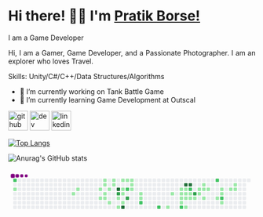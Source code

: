 
# Hi there! 👋🏻 I'm <a href="https://www.linkedin.com/in/PratikKailasBorse/" target="_blank"> Pratik Borse! </a>

<div align="justify">
I am a Game Developer
  
Hi, I am a Gamer, Game Developer, and a Passionate Photographer. I am an explorer who loves Travel. 

Skills: Unity/C#/C++/Data Structures/Algorithms

- 🔭 I’m currently working on Tank Battle Game 
- 🌱 I’m currently learning Game Development at Outscal 


[<img src='https://cdn.jsdelivr.net/npm/simple-icons@3.0.1/icons/github.svg' alt='github' height='40'>](https://github.com/Zepar99)  [<img src='https://cdn.jsdelivr.net/npm/simple-icons@3.0.1/icons/dev-dot-to.svg' alt='dev' height='40'>](https://dev.to/Zepar99)  [<img src='https://cdn.jsdelivr.net/npm/simple-icons@3.0.1/icons/linkedin.svg' alt='linkedin' height='40'>](https://www.linkedin.com/in/PratikKailasBorse/)  

[![Top Langs](https://github-readme-stats.vercel.app/api/top-langs/?username=Zepar99)](https://github.com/anuraghazra/github-readme-stats)

![Anurag's GitHub stats](https://github-readme-stats.vercel.app/api?username=Zepar99&theme=github_dark)
  

<svg viewBox="-16 -32 880 192" width="880" height="192" xmlns="http://www.w3.org/2000/svg"><style>@keyframes c0{66.77%{fill:var(--c2)}66.79%,to{fill:var(--ce)}}@keyframes c1{1.62%{fill:var(--c1)}1.64%,to{fill:var(--ce)}}@keyframes c2{6.83%{fill:var(--c1)}6.85%,to{fill:var(--ce)}}@keyframes c3{6.18%{fill:var(--c1)}6.2%,to{fill:var(--ce)}}@keyframes c4{9.11%{fill:var(--c1)}9.13%,to{fill:var(--ce)}}@keyframes c5{20.19%{fill:var(--c1)}20.21%,to{fill:var(--ce)}}@keyframes c6{17.91%{fill:var(--c1)}17.93%,to{fill:var(--ce)}}@keyframes c7{17.58%{fill:var(--c1)}17.6%,to{fill:var(--ce)}}@keyframes c8{19.53%{fill:var(--c1)}19.55%,to{fill:var(--ce)}}@keyframes c9{19.86%{fill:var(--c1)}19.88%,to{fill:var(--ce)}}@keyframes ca{9.76%{fill:var(--c1)}9.78%,to{fill:var(--ce)}}@keyframes cb{21.16%{fill:var(--c1)}21.18%,to{fill:var(--ce)}}@keyframes cc{10.74%{fill:var(--c1)}10.76%,to{fill:var(--ce)}}@keyframes cd{10.41%{fill:var(--c1)}10.43%,to{fill:var(--ce)}}@keyframes ce{87.94%{fill:var(--c4)}87.96%,to{fill:var(--ce)}}@keyframes cf{75.23%{fill:var(--c3)}75.25%,to{fill:var(--ce)}}@keyframes cg{22.79%{fill:var(--c1)}22.81%,to{fill:var(--ce)}}@keyframes ch{23.44%{fill:var(--c1)}23.46%,to{fill:var(--ce)}}@keyframes ci{11.39%{fill:var(--c1)}11.41%,to{fill:var(--ce)}}@keyframes cj{15.95%{fill:var(--c1)}15.97%,to{fill:var(--ce)}}@keyframes ck{15.63%{fill:var(--c1)}15.65%,to{fill:var(--ce)}}@keyframes cl{22.14%{fill:var(--c1)}22.16%,to{fill:var(--ce)}}@keyframes cm{89.57%{fill:var(--c4)}89.59%,to{fill:var(--ce)}}@keyframes cn{11.72%{fill:var(--c1)}11.74%,to{fill:var(--ce)}}@keyframes co{57.97%{fill:var(--c2)}57.99%,to{fill:var(--ce)}}@keyframes cp{76.21%{fill:var(--c3)}76.23%,to{fill:var(--ce)}}@keyframes cq{12.04%{fill:var(--c1)}12.06%,to{fill:var(--ce)}}@keyframes cr{12.37%{fill:var(--c1)}12.39%,to{fill:var(--ce)}}@keyframes cs{12.69%{fill:var(--c1)}12.71%,to{fill:var(--ce)}}@keyframes ct{13.67%{fill:var(--c1)}13.69%,to{fill:var(--ce)}}@keyframes cu{14%{fill:var(--c1)}14.02%,to{fill:var(--ce)}}@keyframes cv{56.02%{fill:var(--c2)}56.04%,to{fill:var(--ce)}}@keyframes cw{54.39%{fill:var(--c2)}54.41%,to{fill:var(--ce)}}@keyframes cx{27.68%{fill:var(--c1)}27.7%,to{fill:var(--ce)}}@keyframes cy{36.8%{fill:var(--c1)}36.82%,to{fill:var(--ce)}}@keyframes cz{35.82%{fill:var(--c1)}35.84%,to{fill:var(--ce)}}@keyframes c10{36.15%{fill:var(--c1)}36.17%,to{fill:var(--ce)}}@keyframes c11{29.31%{fill:var(--c1)}29.33%,to{fill:var(--ce)}}@keyframes c12{28.98%{fill:var(--c1)}29%,to{fill:var(--ce)}}@keyframes c13{52.76%{fill:var(--c2)}52.78%,to{fill:var(--ce)}}@keyframes c14{82.73%{fill:var(--c4)}82.75%,to{fill:var(--ce)}}@keyframes c15{35.49%{fill:var(--c1)}35.51%,to{fill:var(--ce)}}@keyframes c16{35.17%{fill:var(--c1)}35.19%,to{fill:var(--ce)}}@keyframes c17{29.63%{fill:var(--c1)}29.65%,to{fill:var(--ce)}}@keyframes c18{38.75%{fill:var(--c1)}38.77%,to{fill:var(--ce)}}@keyframes c19{82.4%{fill:var(--c4)}82.42%,to{fill:var(--ce)}}@keyframes c1a{50.8%{fill:var(--c2)}50.82%,to{fill:var(--ce)}}@keyframes c1b{34.84%{fill:var(--c1)}34.86%,to{fill:var(--ce)}}@keyframes c1c{29.96%{fill:var(--c1)}29.98%,to{fill:var(--ce)}}@keyframes c1d{81.42%{fill:var(--c3)}81.44%,to{fill:var(--ce)}}@keyframes c1e{30.28%{fill:var(--c1)}30.3%,to{fill:var(--ce)}}@keyframes c1f{33.21%{fill:var(--c1)}33.23%,to{fill:var(--ce)}}@keyframes c1g{33.54%{fill:var(--c1)}33.56%,to{fill:var(--ce)}}@keyframes c1h{32.56%{fill:var(--c1)}32.58%,to{fill:var(--ce)}}@keyframes c1i{31.59%{fill:var(--c1)}31.61%,to{fill:var(--ce)}}@keyframes c1j{30.93%{fill:var(--c1)}30.95%,to{fill:var(--ce)}}@keyframes c1k{31.91%{fill:var(--c1)}31.93%,to{fill:var(--ce)}}@keyframes c1l{46.24%{fill:var(--c2)}46.26%,to{fill:var(--ce)}}@keyframes c1m{42.34%{fill:var(--c1)}42.36%,to{fill:var(--ce)}}@keyframes c1n{43.31%{fill:var(--c1)}43.33%,to{fill:var(--ce)}}@keyframes c1o{42.99%{fill:var(--c1)}43.01%,to{fill:var(--ce)}}@keyframes c1p{47.87%{fill:var(--c2)}47.89%,to{fill:var(--ce)}}@keyframes c1q{41.68%{fill:var(--c1)}41.7%,to{fill:var(--ce)}}@keyframes c1r{43.96%{fill:var(--c1)}43.98%,to{fill:var(--ce)}}@keyframes c1s{44.62%{fill:var(--c1)}44.64%,to{fill:var(--ce)}}@keyframes c1t{44.29%{fill:var(--c1)}44.31%,to{fill:var(--ce)}}@keyframes u0{1.62%{transform:scale(0,1)}1.64%,6.18%{transform:scale(.02,1)}6.2%,6.83%{transform:scale(.04,1)}6.85%,9.11%{transform:scale(.06,1)}9.13%,9.76%{transform:scale(.08,1)}10.41%,9.78%{transform:scale(.1,1)}10.43%,10.74%{transform:scale(.12,1)}10.76%,11.39%{transform:scale(.14,1)}11.41%,11.72%{transform:scale(.16,1)}11.74%,12.04%{transform:scale(.18,1)}12.06%,12.37%{transform:scale(.2,1)}12.39%,12.69%{transform:scale(.22,1)}12.71%,13.67%{transform:scale(.24,1)}13.69%,14%{transform:scale(.25,1)}14.02%,15.63%{transform:scale(.27,1)}15.65%,15.95%{transform:scale(.29,1)}15.97%,17.58%{transform:scale(.31,1)}17.6%,17.91%{transform:scale(.33,1)}17.93%,19.53%{transform:scale(.35,1)}19.55%,19.86%{transform:scale(.37,1)}19.88%,20.19%{transform:scale(.39,1)}20.21%,21.16%{transform:scale(.41,1)}21.18%,22.14%{transform:scale(.43,1)}22.16%,22.79%{transform:scale(.45,1)}22.81%,23.44%{transform:scale(.47,1)}23.46%,27.68%{transform:scale(.49,1)}27.7%,28.98%{transform:scale(.51,1)}29%,29.31%{transform:scale(.53,1)}29.33%,29.63%{transform:scale(.55,1)}29.65%,29.96%{transform:scale(.57,1)}29.98%,30.28%{transform:scale(.59,1)}30.3%,30.93%{transform:scale(.61,1)}30.95%,31.59%{transform:scale(.63,1)}31.61%,31.91%{transform:scale(.65,1)}31.93%,32.56%{transform:scale(.67,1)}32.58%,33.21%{transform:scale(.69,1)}33.23%,33.54%{transform:scale(.71,1)}33.56%,34.84%{transform:scale(.73,1)}34.86%,35.17%{transform:scale(.75,1)}35.19%,35.49%{transform:scale(.76,1)}35.51%,35.82%{transform:scale(.78,1)}35.84%,36.15%{transform:scale(.8,1)}36.17%,36.8%{transform:scale(.82,1)}36.82%,38.75%{transform:scale(.84,1)}38.77%,41.68%{transform:scale(.86,1)}41.7%,42.34%{transform:scale(.88,1)}42.36%,42.99%{transform:scale(.9,1)}43.01%,43.31%{transform:scale(.92,1)}43.33%,43.96%{transform:scale(.94,1)}43.98%,44.29%{transform:scale(.96,1)}44.31%,44.62%{transform:scale(.98,1)}44.64%,to{transform:scale(1,1)}}@keyframes u1{46.24%{transform:scale(0,1)}46.26%,47.87%{transform:scale(.13,1)}47.89%,50.8%{transform:scale(.25,1)}50.82%,52.76%{transform:scale(.38,1)}52.78%,54.39%{transform:scale(.5,1)}54.41%,56.02%{transform:scale(.63,1)}56.04%,57.97%{transform:scale(.75,1)}57.99%,66.77%{transform:scale(.88,1)}66.79%,to{transform:scale(1,1)}}@keyframes u2{75.23%{transform:scale(0,1)}75.25%,76.21%{transform:scale(.33,1)}76.23%,81.42%{transform:scale(.67,1)}81.44%,to{transform:scale(1,1)}}@keyframes u3{82.4%{transform:scale(0,1)}82.42%,82.73%{transform:scale(.25,1)}82.75%,87.94%{transform:scale(.5,1)}87.96%,89.57%{transform:scale(.75,1)}89.59%,to{transform:scale(1,1)}}@keyframes s0{0%,99.67%{transform:translate(0,-16px)}.33%{transform:translate(-16px,-16px)}.98%{transform:translate(-16px,16px)}1.3%,67.1%{transform:translate(0,16px)}1.63%{transform:translate(0,32px)}6.19%{transform:translate(224px,32px)}6.51%{transform:translate(224px,48px)}6.84%{transform:translate(208px,48px)}7.17%{transform:translate(208px,32px)}10.1%{transform:translate(352px,32px)}10.75%{transform:translate(352px,0)}12.05%{transform:translate(416px,0)}12.7%{transform:translate(416px,32px)}13.36%,57%{transform:translate(448px,32px)}14.01%{transform:translate(448px,64px)}14.33%{transform:translate(432px,64px)}14.66%{transform:translate(432px,48px)}15.64%{transform:translate(384px,48px)}16.29%{transform:translate(384px,16px)}17.59%,18.89%{transform:translate(320px,16px)}17.92%{transform:translate(320px,0)}18.24%{transform:translate(336px,0)}18.57%{transform:translate(336px,16px)}19.87%{transform:translate(320px,64px)}20.2%{transform:translate(304px,64px)}20.52%{transform:translate(304px,80px)}22.15%{transform:translate(384px,80px)}22.48%{transform:translate(384px,64px)}22.8%{transform:translate(368px,64px)}23.78%{transform:translate(368px,112px)}27.36%{transform:translate(544px,112px)}27.69%{transform:translate(544px,96px)}28.34%{transform:translate(576px,96px)}28.66%{transform:translate(576px,80px)}28.99%{transform:translate(592px,80px)}29.32%{transform:translate(592px,64px)}30.94%{transform:translate(672px,64px)}31.6%{transform:translate(672px,32px)}31.92%{transform:translate(688px,32px)}32.25%{transform:translate(688px,16px)}32.9%{transform:translate(656px,16px)}33.88%{transform:translate(656px,64px)}34.53%{transform:translate(624px,64px)}34.85%{transform:translate(624px,48px)}35.18%{transform:translate(608px,48px)}35.5%{transform:translate(608px,32px)}35.83%,51.47%{transform:translate(592px,32px)}36.16%{transform:translate(592px,48px)}36.81%{transform:translate(560px,48px)}37.13%{transform:translate(560px,64px)}38.11%{transform:translate(608px,64px)}38.76%{transform:translate(608px,96px)}41.37%{transform:translate(736px,96px)}41.69%{transform:translate(736px,80px)}42.02%{transform:translate(720px,80px)}42.67%{transform:translate(720px,48px)}43%{transform:translate(736px,48px)}43.32%{transform:translate(736px,32px)}44.3%{transform:translate(784px,32px)}44.95%{transform:translate(784px,0)}46.25%{transform:translate(720px,0)}46.58%{transform:translate(720px,16px)}46.91%{transform:translate(736px,16px)}47.88%{transform:translate(736px,64px)}48.21%{transform:translate(720px,64px)}48.86%{transform:translate(720px,32px)}52.77%{transform:translate(592px,96px)}54.4%{transform:translate(512px,96px)}54.72%{transform:translate(512px,80px)}56.03%{transform:translate(448px,80px)}57.98%{transform:translate(400px,32px)}58.63%{transform:translate(400px,0)}66.78%{transform:translate(0,0)}74.27%{transform:translate(352px,16px)}74.92%{transform:translate(352px,48px)}75.9%{transform:translate(400px,48px)}76.22%{transform:translate(400px,64px)}81.11%{transform:translate(640px,64px)}82.08%{transform:translate(640px,16px)}87.62%{transform:translate(368px,16px)}87.95%{transform:translate(368px,32px)}88.27%{transform:translate(384px,32px)}89.58%{transform:translate(384px,96px)}95.11%{transform:translate(112px,96px)}96.09%{transform:translate(112px,48px)}96.42%{transform:translate(96px,48px)}96.74%{transform:translate(96px,32px)}97.07%{transform:translate(80px,32px)}97.39%{transform:translate(80px,16px)}97.72%{transform:translate(64px,16px)}98.37%{transform:translate(64px,-16px)}}@keyframes s1{0%,99.67%{transform:translate(16px,-16px)}.65%{transform:translate(-16px,-16px)}1.3%{transform:translate(-16px,16px)}1.63%,67.43%{transform:translate(0,16px)}1.95%{transform:translate(0,32px)}6.51%{transform:translate(224px,32px)}6.84%{transform:translate(224px,48px)}7.17%{transform:translate(208px,48px)}7.49%{transform:translate(208px,32px)}10.42%{transform:translate(352px,32px)}11.07%{transform:translate(352px,0)}12.38%{transform:translate(416px,0)}13.03%{transform:translate(416px,32px)}13.68%,57.33%{transform:translate(448px,32px)}14.33%{transform:translate(448px,64px)}14.66%{transform:translate(432px,64px)}14.98%{transform:translate(432px,48px)}15.96%{transform:translate(384px,48px)}16.61%{transform:translate(384px,16px)}17.92%,19.22%{transform:translate(320px,16px)}18.24%{transform:translate(320px,0)}18.57%{transform:translate(336px,0)}18.89%{transform:translate(336px,16px)}20.2%{transform:translate(320px,64px)}20.52%{transform:translate(304px,64px)}20.85%{transform:translate(304px,80px)}22.48%{transform:translate(384px,80px)}22.8%{transform:translate(384px,64px)}23.13%{transform:translate(368px,64px)}24.1%{transform:translate(368px,112px)}27.69%{transform:translate(544px,112px)}28.01%{transform:translate(544px,96px)}28.66%{transform:translate(576px,96px)}28.99%{transform:translate(576px,80px)}29.32%{transform:translate(592px,80px)}29.64%{transform:translate(592px,64px)}31.27%{transform:translate(672px,64px)}31.92%{transform:translate(672px,32px)}32.25%{transform:translate(688px,32px)}32.57%{transform:translate(688px,16px)}33.22%{transform:translate(656px,16px)}34.2%{transform:translate(656px,64px)}34.85%{transform:translate(624px,64px)}35.18%{transform:translate(624px,48px)}35.5%{transform:translate(608px,48px)}35.83%{transform:translate(608px,32px)}36.16%,51.79%{transform:translate(592px,32px)}36.48%{transform:translate(592px,48px)}37.13%{transform:translate(560px,48px)}37.46%{transform:translate(560px,64px)}38.44%{transform:translate(608px,64px)}39.09%{transform:translate(608px,96px)}41.69%{transform:translate(736px,96px)}42.02%{transform:translate(736px,80px)}42.35%{transform:translate(720px,80px)}43%{transform:translate(720px,48px)}43.32%{transform:translate(736px,48px)}43.65%{transform:translate(736px,32px)}44.63%{transform:translate(784px,32px)}45.28%{transform:translate(784px,0)}46.58%{transform:translate(720px,0)}46.91%{transform:translate(720px,16px)}47.23%{transform:translate(736px,16px)}48.21%{transform:translate(736px,64px)}48.53%{transform:translate(720px,64px)}49.19%{transform:translate(720px,32px)}53.09%{transform:translate(592px,96px)}54.72%{transform:translate(512px,96px)}55.05%{transform:translate(512px,80px)}56.35%{transform:translate(448px,80px)}58.31%{transform:translate(400px,32px)}58.96%{transform:translate(400px,0)}67.1%{transform:translate(0,0)}74.59%{transform:translate(352px,16px)}75.24%{transform:translate(352px,48px)}76.22%{transform:translate(400px,48px)}76.55%{transform:translate(400px,64px)}81.43%{transform:translate(640px,64px)}82.41%{transform:translate(640px,16px)}87.95%{transform:translate(368px,16px)}88.27%{transform:translate(368px,32px)}88.6%{transform:translate(384px,32px)}89.9%{transform:translate(384px,96px)}95.44%{transform:translate(112px,96px)}96.42%{transform:translate(112px,48px)}96.74%{transform:translate(96px,48px)}97.07%{transform:translate(96px,32px)}97.39%{transform:translate(80px,32px)}97.72%{transform:translate(80px,16px)}98.05%{transform:translate(64px,16px)}98.7%{transform:translate(64px,-16px)}}@keyframes s2{0%,99.67%{transform:translate(32px,-16px)}.98%{transform:translate(-16px,-16px)}1.63%{transform:translate(-16px,16px)}1.95%,67.75%{transform:translate(0,16px)}2.28%{transform:translate(0,32px)}6.84%{transform:translate(224px,32px)}7.17%{transform:translate(224px,48px)}7.49%{transform:translate(208px,48px)}7.82%{transform:translate(208px,32px)}10.75%{transform:translate(352px,32px)}11.4%{transform:translate(352px,0)}12.7%{transform:translate(416px,0)}13.36%{transform:translate(416px,32px)}14.01%,57.65%{transform:translate(448px,32px)}14.66%{transform:translate(448px,64px)}14.98%{transform:translate(432px,64px)}15.31%{transform:translate(432px,48px)}16.29%{transform:translate(384px,48px)}16.94%{transform:translate(384px,16px)}18.24%,19.54%{transform:translate(320px,16px)}18.57%{transform:translate(320px,0)}18.89%{transform:translate(336px,0)}19.22%{transform:translate(336px,16px)}20.52%{transform:translate(320px,64px)}20.85%{transform:translate(304px,64px)}21.17%{transform:translate(304px,80px)}22.8%{transform:translate(384px,80px)}23.13%{transform:translate(384px,64px)}23.45%{transform:translate(368px,64px)}24.43%{transform:translate(368px,112px)}28.01%{transform:translate(544px,112px)}28.34%{transform:translate(544px,96px)}28.99%{transform:translate(576px,96px)}29.32%{transform:translate(576px,80px)}29.64%{transform:translate(592px,80px)}29.97%{transform:translate(592px,64px)}31.6%{transform:translate(672px,64px)}32.25%{transform:translate(672px,32px)}32.57%{transform:translate(688px,32px)}32.9%{transform:translate(688px,16px)}33.55%{transform:translate(656px,16px)}34.53%{transform:translate(656px,64px)}35.18%{transform:translate(624px,64px)}35.5%{transform:translate(624px,48px)}35.83%{transform:translate(608px,48px)}36.16%{transform:translate(608px,32px)}36.48%,52.12%{transform:translate(592px,32px)}36.81%{transform:translate(592px,48px)}37.46%{transform:translate(560px,48px)}37.79%{transform:translate(560px,64px)}38.76%{transform:translate(608px,64px)}39.41%{transform:translate(608px,96px)}42.02%{transform:translate(736px,96px)}42.35%{transform:translate(736px,80px)}42.67%{transform:translate(720px,80px)}43.32%{transform:translate(720px,48px)}43.65%{transform:translate(736px,48px)}43.97%{transform:translate(736px,32px)}44.95%{transform:translate(784px,32px)}45.6%{transform:translate(784px,0)}46.91%{transform:translate(720px,0)}47.23%{transform:translate(720px,16px)}47.56%{transform:translate(736px,16px)}48.53%{transform:translate(736px,64px)}48.86%{transform:translate(720px,64px)}49.51%{transform:translate(720px,32px)}53.42%{transform:translate(592px,96px)}55.05%{transform:translate(512px,96px)}55.37%{transform:translate(512px,80px)}56.68%{transform:translate(448px,80px)}58.63%{transform:translate(400px,32px)}59.28%{transform:translate(400px,0)}67.43%{transform:translate(0,0)}74.92%{transform:translate(352px,16px)}75.57%{transform:translate(352px,48px)}76.55%{transform:translate(400px,48px)}76.87%{transform:translate(400px,64px)}81.76%{transform:translate(640px,64px)}82.74%{transform:translate(640px,16px)}88.27%{transform:translate(368px,16px)}88.6%{transform:translate(368px,32px)}88.93%{transform:translate(384px,32px)}90.23%{transform:translate(384px,96px)}95.77%{transform:translate(112px,96px)}96.74%{transform:translate(112px,48px)}97.07%{transform:translate(96px,48px)}97.39%{transform:translate(96px,32px)}97.72%{transform:translate(80px,32px)}98.05%{transform:translate(80px,16px)}98.37%{transform:translate(64px,16px)}99.02%{transform:translate(64px,-16px)}}@keyframes s3{0%,99.67%{transform:translate(48px,-16px)}1.3%{transform:translate(-16px,-16px)}1.95%{transform:translate(-16px,16px)}2.28%,68.08%{transform:translate(0,16px)}2.61%{transform:translate(0,32px)}7.17%{transform:translate(224px,32px)}7.49%{transform:translate(224px,48px)}7.82%{transform:translate(208px,48px)}8.14%{transform:translate(208px,32px)}11.07%{transform:translate(352px,32px)}11.73%{transform:translate(352px,0)}13.03%{transform:translate(416px,0)}13.68%{transform:translate(416px,32px)}14.33%,57.98%{transform:translate(448px,32px)}14.98%{transform:translate(448px,64px)}15.31%{transform:translate(432px,64px)}15.64%{transform:translate(432px,48px)}16.61%{transform:translate(384px,48px)}17.26%{transform:translate(384px,16px)}18.57%,19.87%{transform:translate(320px,16px)}18.89%{transform:translate(320px,0)}19.22%{transform:translate(336px,0)}19.54%{transform:translate(336px,16px)}20.85%{transform:translate(320px,64px)}21.17%{transform:translate(304px,64px)}21.5%{transform:translate(304px,80px)}23.13%{transform:translate(384px,80px)}23.45%{transform:translate(384px,64px)}23.78%{transform:translate(368px,64px)}24.76%{transform:translate(368px,112px)}28.34%{transform:translate(544px,112px)}28.66%{transform:translate(544px,96px)}29.32%{transform:translate(576px,96px)}29.64%{transform:translate(576px,80px)}29.97%{transform:translate(592px,80px)}30.29%{transform:translate(592px,64px)}31.92%{transform:translate(672px,64px)}32.57%{transform:translate(672px,32px)}32.9%{transform:translate(688px,32px)}33.22%{transform:translate(688px,16px)}33.88%{transform:translate(656px,16px)}34.85%{transform:translate(656px,64px)}35.5%{transform:translate(624px,64px)}35.83%{transform:translate(624px,48px)}36.16%{transform:translate(608px,48px)}36.48%{transform:translate(608px,32px)}36.81%,52.44%{transform:translate(592px,32px)}37.13%{transform:translate(592px,48px)}37.79%{transform:translate(560px,48px)}38.11%{transform:translate(560px,64px)}39.09%{transform:translate(608px,64px)}39.74%{transform:translate(608px,96px)}42.35%{transform:translate(736px,96px)}42.67%{transform:translate(736px,80px)}43%{transform:translate(720px,80px)}43.65%{transform:translate(720px,48px)}43.97%{transform:translate(736px,48px)}44.3%{transform:translate(736px,32px)}45.28%{transform:translate(784px,32px)}45.93%{transform:translate(784px,0)}47.23%{transform:translate(720px,0)}47.56%{transform:translate(720px,16px)}47.88%{transform:translate(736px,16px)}48.86%{transform:translate(736px,64px)}49.19%{transform:translate(720px,64px)}49.84%{transform:translate(720px,32px)}53.75%{transform:translate(592px,96px)}55.37%{transform:translate(512px,96px)}55.7%{transform:translate(512px,80px)}57%{transform:translate(448px,80px)}58.96%{transform:translate(400px,32px)}59.61%{transform:translate(400px,0)}67.75%{transform:translate(0,0)}75.24%{transform:translate(352px,16px)}75.9%{transform:translate(352px,48px)}76.87%{transform:translate(400px,48px)}77.2%{transform:translate(400px,64px)}82.08%{transform:translate(640px,64px)}83.06%{transform:translate(640px,16px)}88.6%{transform:translate(368px,16px)}88.93%{transform:translate(368px,32px)}89.25%{transform:translate(384px,32px)}90.55%{transform:translate(384px,96px)}96.09%{transform:translate(112px,96px)}97.07%{transform:translate(112px,48px)}97.39%{transform:translate(96px,48px)}97.72%{transform:translate(96px,32px)}98.05%{transform:translate(80px,32px)}98.37%{transform:translate(80px,16px)}98.7%{transform:translate(64px,16px)}99.35%{transform:translate(64px,-16px)}}:root{--cb:#1b1f230a;--cs:purple;--ce:#ebedf0;--c0:#ebedf0;--c1:#9be9a8;--c2:#40c463;--c3:#30a14e;--c4:#216e39}@media (prefers-color-scheme:dark){:root{--cb:#1b1f230a;--cs:purple;--ce:#161b22;--c1:#01311f;--c2:#034525;--c3:#0f6d31;--c4:#00c647}}.c{shape-rendering:geometricPrecision;rx:2;ry:2;fill:var(--ce);stroke-width:1px;stroke:var(--cb);animation:none 30700ms linear infinite}.c.c0{fill:var(--c2);animation-name:c0}.c.c1{fill:var(--c1);animation-name:c1}.c.c2,.c.c3,.c.c4{fill:var(--c1);animation-name:c2}.c.c3,.c.c4{animation-name:c3}.c.c4{animation-name:c4}.c.c5,.c.c6,.c.c7{fill:var(--c1);animation-name:c5}.c.c6,.c.c7{animation-name:c6}.c.c7{animation-name:c7}.c.c8,.c.c9,.c.ca{fill:var(--c1);animation-name:c8}.c.c9,.c.ca{animation-name:c9}.c.ca{animation-name:ca}.c.cb,.c.cc,.c.cd{fill:var(--c1);animation-name:cb}.c.cc,.c.cd{animation-name:cc}.c.cd{animation-name:cd}.c.ce{fill:var(--c4);animation-name:ce}.c.cf{fill:var(--c3);animation-name:cf}.c.cg,.c.ch,.c.ci{fill:var(--c1);animation-name:cg}.c.ch,.c.ci{animation-name:ch}.c.ci{animation-name:ci}.c.cj,.c.ck,.c.cl{fill:var(--c1);animation-name:cj}.c.ck,.c.cl{animation-name:ck}.c.cl{animation-name:cl}.c.cm{fill:var(--c4);animation-name:cm}.c.cn{fill:var(--c1);animation-name:cn}.c.co{fill:var(--c2);animation-name:co}.c.cp{fill:var(--c3);animation-name:cp}.c.cq,.c.cr{fill:var(--c1);animation-name:cq}.c.cr{animation-name:cr}.c.cs,.c.ct,.c.cu{fill:var(--c1);animation-name:cs}.c.ct,.c.cu{animation-name:ct}.c.cu{animation-name:cu}.c.cv,.c.cw{fill:var(--c2);animation-name:cv}.c.cw{animation-name:cw}.c.cx,.c.cy,.c.cz{fill:var(--c1);animation-name:cx}.c.cy,.c.cz{animation-name:cy}.c.cz{animation-name:cz}.c.c10,.c.c11,.c.c12{fill:var(--c1);animation-name:c10}.c.c11,.c.c12{animation-name:c11}.c.c12{animation-name:c12}.c.c13{fill:var(--c2);animation-name:c13}.c.c14{fill:var(--c4);animation-name:c14}.c.c15{fill:var(--c1);animation-name:c15}.c.c16,.c.c17,.c.c18{fill:var(--c1);animation-name:c16}.c.c17,.c.c18{animation-name:c17}.c.c18{animation-name:c18}.c.c19{fill:var(--c4);animation-name:c19}.c.c1a{fill:var(--c2);animation-name:c1a}.c.c1b,.c.c1c{fill:var(--c1);animation-name:c1b}.c.c1c{animation-name:c1c}.c.c1d{fill:var(--c3);animation-name:c1d}.c.c1e{fill:var(--c1);animation-name:c1e}.c.c1f,.c.c1g,.c.c1h{fill:var(--c1);animation-name:c1f}.c.c1g,.c.c1h{animation-name:c1g}.c.c1h{animation-name:c1h}.c.c1i,.c.c1j,.c.c1k{fill:var(--c1);animation-name:c1i}.c.c1j,.c.c1k{animation-name:c1j}.c.c1k{animation-name:c1k}.c.c1l{fill:var(--c2);animation-name:c1l}.c.c1m,.c.c1n,.c.c1o{fill:var(--c1);animation-name:c1m}.c.c1n,.c.c1o{animation-name:c1n}.c.c1o{animation-name:c1o}.c.c1p{fill:var(--c2);animation-name:c1p}.c.c1q{fill:var(--c1);animation-name:c1q}.c.c1r,.c.c1s,.c.c1t{fill:var(--c1);animation-name:c1r}.c.c1s,.c.c1t{animation-name:c1s}.c.c1t{animation-name:c1t}.s,.u{animation:none linear 30700ms infinite}.u,.u.u0{transform-origin:0 0}.u{transform:scale(0,1)}.u.u0{fill:var(--c1);animation-name:u0}.u.u1{fill:var(--c2);animation-name:u1;transform-origin:655.3px 0}.u.u2{fill:var(--c3);animation-name:u2;transform-origin:758.1px 0}.u.u3{fill:var(--c4);animation-name:u3;transform-origin:796.6px 0}.s{shape-rendering:geometricPrecision;fill:var(--cs)}.s.s0{transform:translate(0,-16px);animation-name:s0}.s.s1{transform:translate(16px,-16px);animation-name:s1}.s.s2{transform:translate(32px,-16px);animation-name:s2}.s.s3{transform:translate(48px,-16px);animation-name:s3}</style><rect class="c c0" x="2" y="2" width="12" height="12"/><rect class="c" x="2" y="18" width="12" height="12"/><rect class="c c1" x="2" y="34" width="12" height="12"/><rect class="c" x="2" y="50" width="12" height="12"/><rect class="c" x="2" y="66" width="12" height="12"/><rect class="c" x="2" y="82" width="12" height="12"/><rect class="c" x="2" y="98" width="12" height="12"/><rect class="c" x="18" y="2" width="12" height="12"/><rect class="c" x="18" y="18" width="12" height="12"/><rect class="c" x="18" y="34" width="12" height="12"/><rect class="c" x="18" y="50" width="12" height="12"/><rect class="c" x="18" y="66" width="12" height="12"/><rect class="c" x="18" y="82" width="12" height="12"/><rect class="c" x="18" y="98" width="12" height="12"/><rect class="c" x="34" y="2" width="12" height="12"/><rect class="c" x="34" y="18" width="12" height="12"/><rect class="c" x="34" y="34" width="12" height="12"/><rect class="c" x="34" y="50" width="12" height="12"/><rect class="c" x="34" y="66" width="12" height="12"/><rect class="c" x="34" y="82" width="12" height="12"/><rect class="c" x="34" y="98" width="12" height="12"/><rect class="c" x="50" y="2" width="12" height="12"/><rect class="c" x="50" y="18" width="12" height="12"/><rect class="c" x="50" y="34" width="12" height="12"/><rect class="c" x="50" y="50" width="12" height="12"/><rect class="c" x="50" y="66" width="12" height="12"/><rect class="c" x="50" y="82" width="12" height="12"/><rect class="c" x="50" y="98" width="12" height="12"/><rect class="c" x="66" y="2" width="12" height="12"/><rect class="c" x="66" y="18" width="12" height="12"/><rect class="c" x="66" y="34" width="12" height="12"/><rect class="c" x="66" y="50" width="12" height="12"/><rect class="c" x="66" y="66" width="12" height="12"/><rect class="c" x="66" y="82" width="12" height="12"/><rect class="c" x="66" y="98" width="12" height="12"/><rect class="c" x="82" y="2" width="12" height="12"/><rect class="c" x="82" y="18" width="12" height="12"/><rect class="c" x="82" y="34" width="12" height="12"/><rect class="c" x="82" y="50" width="12" height="12"/><rect class="c" x="82" y="66" width="12" height="12"/><rect class="c" x="82" y="82" width="12" height="12"/><rect class="c" x="82" y="98" width="12" height="12"/><rect class="c" x="98" y="2" width="12" height="12"/><rect class="c" x="98" y="18" width="12" height="12"/><rect class="c" x="98" y="34" width="12" height="12"/><rect class="c" x="98" y="50" width="12" height="12"/><rect class="c" x="98" y="66" width="12" height="12"/><rect class="c" x="98" y="82" width="12" height="12"/><rect class="c" x="98" y="98" width="12" height="12"/><rect class="c" x="114" y="2" width="12" height="12"/><rect class="c" x="114" y="18" width="12" height="12"/><rect class="c" x="114" y="34" width="12" height="12"/><rect class="c" x="114" y="50" width="12" height="12"/><rect class="c" x="114" y="66" width="12" height="12"/><rect class="c" x="114" y="82" width="12" height="12"/><rect class="c" x="114" y="98" width="12" height="12"/><rect class="c" x="130" y="2" width="12" height="12"/><rect class="c" x="130" y="18" width="12" height="12"/><rect class="c" x="130" y="34" width="12" height="12"/><rect class="c" x="130" y="50" width="12" height="12"/><rect class="c" x="130" y="66" width="12" height="12"/><rect class="c" x="130" y="82" width="12" height="12"/><rect class="c" x="130" y="98" width="12" height="12"/><rect class="c" x="146" y="2" width="12" height="12"/><rect class="c" x="146" y="18" width="12" height="12"/><rect class="c" x="146" y="34" width="12" height="12"/><rect class="c" x="146" y="50" width="12" height="12"/><rect class="c" x="146" y="66" width="12" height="12"/><rect class="c" x="146" y="82" width="12" height="12"/><rect class="c" x="146" y="98" width="12" height="12"/><rect class="c" x="162" y="2" width="12" height="12"/><rect class="c" x="162" y="18" width="12" height="12"/><rect class="c" x="162" y="34" width="12" height="12"/><rect class="c" x="162" y="50" width="12" height="12"/><rect class="c" x="162" y="66" width="12" height="12"/><rect class="c" x="162" y="82" width="12" height="12"/><rect class="c" x="162" y="98" width="12" height="12"/><rect class="c" x="178" y="2" width="12" height="12"/><rect class="c" x="178" y="18" width="12" height="12"/><rect class="c" x="178" y="34" width="12" height="12"/><rect class="c" x="178" y="50" width="12" height="12"/><rect class="c" x="178" y="66" width="12" height="12"/><rect class="c" x="178" y="82" width="12" height="12"/><rect class="c" x="178" y="98" width="12" height="12"/><rect class="c" x="194" y="2" width="12" height="12"/><rect class="c" x="194" y="18" width="12" height="12"/><rect class="c" x="194" y="34" width="12" height="12"/><rect class="c" x="194" y="50" width="12" height="12"/><rect class="c" x="194" y="66" width="12" height="12"/><rect class="c" x="194" y="82" width="12" height="12"/><rect class="c" x="194" y="98" width="12" height="12"/><rect class="c" x="210" y="2" width="12" height="12"/><rect class="c" x="210" y="18" width="12" height="12"/><rect class="c" x="210" y="34" width="12" height="12"/><rect class="c c2" x="210" y="50" width="12" height="12"/><rect class="c" x="210" y="66" width="12" height="12"/><rect class="c" x="210" y="82" width="12" height="12"/><rect class="c" x="210" y="98" width="12" height="12"/><rect class="c" x="226" y="2" width="12" height="12"/><rect class="c" x="226" y="18" width="12" height="12"/><rect class="c c3" x="226" y="34" width="12" height="12"/><rect class="c" x="226" y="50" width="12" height="12"/><rect class="c" x="226" y="66" width="12" height="12"/><rect class="c" x="226" y="82" width="12" height="12"/><rect class="c" x="226" y="98" width="12" height="12"/><rect class="c" x="242" y="2" width="12" height="12"/><rect class="c" x="242" y="18" width="12" height="12"/><rect class="c" x="242" y="34" width="12" height="12"/><rect class="c" x="242" y="50" width="12" height="12"/><rect class="c" x="242" y="66" width="12" height="12"/><rect class="c" x="242" y="82" width="12" height="12"/><rect class="c" x="242" y="98" width="12" height="12"/><rect class="c" x="258" y="2" width="12" height="12"/><rect class="c" x="258" y="18" width="12" height="12"/><rect class="c" x="258" y="34" width="12" height="12"/><rect class="c" x="258" y="50" width="12" height="12"/><rect class="c" x="258" y="66" width="12" height="12"/><rect class="c" x="258" y="82" width="12" height="12"/><rect class="c" x="258" y="98" width="12" height="12"/><rect class="c" x="274" y="2" width="12" height="12"/><rect class="c" x="274" y="18" width="12" height="12"/><rect class="c" x="274" y="34" width="12" height="12"/><rect class="c" x="274" y="50" width="12" height="12"/><rect class="c" x="274" y="66" width="12" height="12"/><rect class="c" x="274" y="82" width="12" height="12"/><rect class="c" x="274" y="98" width="12" height="12"/><rect class="c" x="290" y="2" width="12" height="12"/><rect class="c" x="290" y="18" width="12" height="12"/><rect class="c" x="290" y="34" width="12" height="12"/><rect class="c" x="290" y="50" width="12" height="12"/><rect class="c" x="290" y="66" width="12" height="12"/><rect class="c" x="290" y="82" width="12" height="12"/><rect class="c" x="290" y="98" width="12" height="12"/><rect class="c" x="306" y="2" width="12" height="12"/><rect class="c" x="306" y="18" width="12" height="12"/><rect class="c c4" x="306" y="34" width="12" height="12"/><rect class="c" x="306" y="50" width="12" height="12"/><rect class="c c5" x="306" y="66" width="12" height="12"/><rect class="c" x="306" y="82" width="12" height="12"/><rect class="c" x="306" y="98" width="12" height="12"/><rect class="c c6" x="322" y="2" width="12" height="12"/><rect class="c c7" x="322" y="18" width="12" height="12"/><rect class="c" x="322" y="34" width="12" height="12"/><rect class="c c8" x="322" y="50" width="12" height="12"/><rect class="c c9" x="322" y="66" width="12" height="12"/><rect class="c" x="322" y="82" width="12" height="12"/><rect class="c" x="322" y="98" width="12" height="12"/><rect class="c" x="338" y="2" width="12" height="12"/><rect class="c" x="338" y="18" width="12" height="12"/><rect class="c ca" x="338" y="34" width="12" height="12"/><rect class="c" x="338" y="50" width="12" height="12"/><rect class="c" x="338" y="66" width="12" height="12"/><rect class="c cb" x="338" y="82" width="12" height="12"/><rect class="c" x="338" y="98" width="12" height="12"/><rect class="c cc" x="354" y="2" width="12" height="12"/><rect class="c cd" x="354" y="18" width="12" height="12"/><rect class="c" x="354" y="34" width="12" height="12"/><rect class="c" x="354" y="50" width="12" height="12"/><rect class="c" x="354" y="66" width="12" height="12"/><rect class="c" x="354" y="82" width="12" height="12"/><rect class="c" x="354" y="98" width="12" height="12"/><rect class="c" x="370" y="2" width="12" height="12"/><rect class="c" x="370" y="18" width="12" height="12"/><rect class="c ce" x="370" y="34" width="12" height="12"/><rect class="c cf" x="370" y="50" width="12" height="12"/><rect class="c cg" x="370" y="66" width="12" height="12"/><rect class="c" x="370" y="82" width="12" height="12"/><rect class="c ch" x="370" y="98" width="12" height="12"/><rect class="c ci" x="386" y="2" width="12" height="12"/><rect class="c" x="386" y="18" width="12" height="12"/><rect class="c cj" x="386" y="34" width="12" height="12"/><rect class="c ck" x="386" y="50" width="12" height="12"/><rect class="c" x="386" y="66" width="12" height="12"/><rect class="c cl" x="386" y="82" width="12" height="12"/><rect class="c cm" x="386" y="98" width="12" height="12"/><rect class="c cn" x="402" y="2" width="12" height="12"/><rect class="c" x="402" y="18" width="12" height="12"/><rect class="c co" x="402" y="34" width="12" height="12"/><rect class="c" x="402" y="50" width="12" height="12"/><rect class="c cp" x="402" y="66" width="12" height="12"/><rect class="c" x="402" y="82" width="12" height="12"/><rect class="c" x="402" y="98" width="12" height="12"/><rect class="c cq" x="418" y="2" width="12" height="12"/><rect class="c cr" x="418" y="18" width="12" height="12"/><rect class="c cs" x="418" y="34" width="12" height="12"/><rect class="c" x="418" y="50" width="12" height="12"/><rect class="c" x="418" y="66" width="12" height="12"/><rect class="c" x="418" y="82" width="12" height="12"/><rect class="c" x="418" y="98" width="12" height="12"/><rect class="c" x="434" y="2" width="12" height="12"/><rect class="c" x="434" y="18" width="12" height="12"/><rect class="c" x="434" y="34" width="12" height="12"/><rect class="c" x="434" y="50" width="12" height="12"/><rect class="c" x="434" y="66" width="12" height="12"/><rect class="c" x="434" y="82" width="12" height="12"/><rect class="c" x="434" y="98" width="12" height="12"/><rect class="c" x="450" y="2" width="12" height="12"/><rect class="c" x="450" y="18" width="12" height="12"/><rect class="c" x="450" y="34" width="12" height="12"/><rect class="c ct" x="450" y="50" width="12" height="12"/><rect class="c cu" x="450" y="66" width="12" height="12"/><rect class="c cv" x="450" y="82" width="12" height="12"/><rect class="c" x="450" y="98" width="12" height="12"/><rect class="c" x="466" y="2" width="12" height="12"/><rect class="c" x="466" y="18" width="12" height="12"/><rect class="c" x="466" y="34" width="12" height="12"/><rect class="c" x="466" y="50" width="12" height="12"/><rect class="c" x="466" y="66" width="12" height="12"/><rect class="c" x="466" y="82" width="12" height="12"/><rect class="c" x="466" y="98" width="12" height="12"/><rect class="c" x="482" y="2" width="12" height="12"/><rect class="c" x="482" y="18" width="12" height="12"/><rect class="c" x="482" y="34" width="12" height="12"/><rect class="c" x="482" y="50" width="12" height="12"/><rect class="c" x="482" y="66" width="12" height="12"/><rect class="c" x="482" y="82" width="12" height="12"/><rect class="c" x="482" y="98" width="12" height="12"/><rect class="c" x="498" y="2" width="12" height="12"/><rect class="c" x="498" y="18" width="12" height="12"/><rect class="c" x="498" y="34" width="12" height="12"/><rect class="c" x="498" y="50" width="12" height="12"/><rect class="c" x="498" y="66" width="12" height="12"/><rect class="c" x="498" y="82" width="12" height="12"/><rect class="c" x="498" y="98" width="12" height="12"/><rect class="c" x="514" y="2" width="12" height="12"/><rect class="c" x="514" y="18" width="12" height="12"/><rect class="c" x="514" y="34" width="12" height="12"/><rect class="c" x="514" y="50" width="12" height="12"/><rect class="c" x="514" y="66" width="12" height="12"/><rect class="c" x="514" y="82" width="12" height="12"/><rect class="c cw" x="514" y="98" width="12" height="12"/><rect class="c" x="530" y="2" width="12" height="12"/><rect class="c" x="530" y="18" width="12" height="12"/><rect class="c" x="530" y="34" width="12" height="12"/><rect class="c" x="530" y="50" width="12" height="12"/><rect class="c" x="530" y="66" width="12" height="12"/><rect class="c" x="530" y="82" width="12" height="12"/><rect class="c" x="530" y="98" width="12" height="12"/><rect class="c" x="546" y="2" width="12" height="12"/><rect class="c" x="546" y="18" width="12" height="12"/><rect class="c" x="546" y="34" width="12" height="12"/><rect class="c" x="546" y="50" width="12" height="12"/><rect class="c" x="546" y="66" width="12" height="12"/><rect class="c" x="546" y="82" width="12" height="12"/><rect class="c cx" x="546" y="98" width="12" height="12"/><rect class="c" x="562" y="2" width="12" height="12"/><rect class="c" x="562" y="18" width="12" height="12"/><rect class="c" x="562" y="34" width="12" height="12"/><rect class="c cy" x="562" y="50" width="12" height="12"/><rect class="c" x="562" y="66" width="12" height="12"/><rect class="c" x="562" y="82" width="12" height="12"/><rect class="c" x="562" y="98" width="12" height="12"/><rect class="c" x="578" y="2" width="12" height="12"/><rect class="c" x="578" y="18" width="12" height="12"/><rect class="c" x="578" y="34" width="12" height="12"/><rect class="c" x="578" y="50" width="12" height="12"/><rect class="c" x="578" y="66" width="12" height="12"/><rect class="c" x="578" y="82" width="12" height="12"/><rect class="c" x="578" y="98" width="12" height="12"/><rect class="c" x="594" y="2" width="12" height="12"/><rect class="c" x="594" y="18" width="12" height="12"/><rect class="c cz" x="594" y="34" width="12" height="12"/><rect class="c c10" x="594" y="50" width="12" height="12"/><rect class="c c11" x="594" y="66" width="12" height="12"/><rect class="c c12" x="594" y="82" width="12" height="12"/><rect class="c c13" x="594" y="98" width="12" height="12"/><rect class="c" x="610" y="2" width="12" height="12"/><rect class="c c14" x="610" y="18" width="12" height="12"/><rect class="c c15" x="610" y="34" width="12" height="12"/><rect class="c c16" x="610" y="50" width="12" height="12"/><rect class="c c17" x="610" y="66" width="12" height="12"/><rect class="c" x="610" y="82" width="12" height="12"/><rect class="c c18" x="610" y="98" width="12" height="12"/><rect class="c" x="626" y="2" width="12" height="12"/><rect class="c c19" x="626" y="18" width="12" height="12"/><rect class="c c1a" x="626" y="34" width="12" height="12"/><rect class="c c1b" x="626" y="50" width="12" height="12"/><rect class="c c1c" x="626" y="66" width="12" height="12"/><rect class="c" x="626" y="82" width="12" height="12"/><rect class="c" x="626" y="98" width="12" height="12"/><rect class="c" x="642" y="2" width="12" height="12"/><rect class="c" x="642" y="18" width="12" height="12"/><rect class="c" x="642" y="34" width="12" height="12"/><rect class="c c1d" x="642" y="50" width="12" height="12"/><rect class="c c1e" x="642" y="66" width="12" height="12"/><rect class="c" x="642" y="82" width="12" height="12"/><rect class="c" x="642" y="98" width="12" height="12"/><rect class="c" x="658" y="2" width="12" height="12"/><rect class="c" x="658" y="18" width="12" height="12"/><rect class="c c1f" x="658" y="34" width="12" height="12"/><rect class="c c1g" x="658" y="50" width="12" height="12"/><rect class="c" x="658" y="66" width="12" height="12"/><rect class="c" x="658" y="82" width="12" height="12"/><rect class="c" x="658" y="98" width="12" height="12"/><rect class="c" x="674" y="2" width="12" height="12"/><rect class="c c1h" x="674" y="18" width="12" height="12"/><rect class="c c1i" x="674" y="34" width="12" height="12"/><rect class="c" x="674" y="50" width="12" height="12"/><rect class="c c1j" x="674" y="66" width="12" height="12"/><rect class="c" x="674" y="82" width="12" height="12"/><rect class="c" x="674" y="98" width="12" height="12"/><rect class="c" x="690" y="2" width="12" height="12"/><rect class="c" x="690" y="18" width="12" height="12"/><rect class="c c1k" x="690" y="34" width="12" height="12"/><rect class="c" x="690" y="50" width="12" height="12"/><rect class="c" x="690" y="66" width="12" height="12"/><rect class="c" x="690" y="82" width="12" height="12"/><rect class="c" x="690" y="98" width="12" height="12"/><rect class="c" x="706" y="2" width="12" height="12"/><rect class="c" x="706" y="18" width="12" height="12"/><rect class="c" x="706" y="34" width="12" height="12"/><rect class="c" x="706" y="50" width="12" height="12"/><rect class="c" x="706" y="66" width="12" height="12"/><rect class="c" x="706" y="82" width="12" height="12"/><rect class="c" x="706" y="98" width="12" height="12"/><rect class="c c1l" x="722" y="2" width="12" height="12"/><rect class="c" x="722" y="18" width="12" height="12"/><rect class="c" x="722" y="34" width="12" height="12"/><rect class="c" x="722" y="50" width="12" height="12"/><rect class="c c1m" x="722" y="66" width="12" height="12"/><rect class="c" x="722" y="82" width="12" height="12"/><rect class="c" x="722" y="98" width="12" height="12"/><rect class="c" x="738" y="2" width="12" height="12"/><rect class="c" x="738" y="18" width="12" height="12"/><rect class="c c1n" x="738" y="34" width="12" height="12"/><rect class="c c1o" x="738" y="50" width="12" height="12"/><rect class="c c1p" x="738" y="66" width="12" height="12"/><rect class="c c1q" x="738" y="82" width="12" height="12"/><rect class="c" x="738" y="98" width="12" height="12"/><rect class="c" x="754" y="2" width="12" height="12"/><rect class="c" x="754" y="18" width="12" height="12"/><rect class="c" x="754" y="34" width="12" height="12"/><rect class="c" x="754" y="50" width="12" height="12"/><rect class="c" x="754" y="66" width="12" height="12"/><rect class="c" x="754" y="82" width="12" height="12"/><rect class="c" x="754" y="98" width="12" height="12"/><rect class="c" x="770" y="2" width="12" height="12"/><rect class="c" x="770" y="18" width="12" height="12"/><rect class="c c1r" x="770" y="34" width="12" height="12"/><rect class="c" x="770" y="50" width="12" height="12"/><rect class="c" x="770" y="66" width="12" height="12"/><rect class="c" x="770" y="82" width="12" height="12"/><rect class="c" x="770" y="98" width="12" height="12"/><rect class="c" x="786" y="2" width="12" height="12"/><rect class="c c1s" x="786" y="18" width="12" height="12"/><rect class="c c1t" x="786" y="34" width="12" height="12"/><rect class="c" x="786" y="50" width="12" height="12"/><rect class="c" x="786" y="66" width="12" height="12"/><rect class="c" x="786" y="82" width="12" height="12"/><rect class="c" x="786" y="98" width="12" height="12"/><rect class="c" x="802" y="2" width="12" height="12"/><rect class="c" x="802" y="18" width="12" height="12"/><rect class="c" x="802" y="34" width="12" height="12"/><rect class="c" x="802" y="50" width="12" height="12"/><rect class="c" x="802" y="66" width="12" height="12"/><rect class="c" x="802" y="82" width="12" height="12"/><rect class="c" x="802" y="98" width="12" height="12"/><rect class="c" x="818" y="2" width="12" height="12"/><rect class="c" x="818" y="18" width="12" height="12"/><rect class="c" x="818" y="34" width="12" height="12"/><rect class="c" x="818" y="50" width="12" height="12"/><rect class="c" x="818" y="66" width="12" height="12"/><rect class="c" x="818" y="82" width="12" height="12"/><rect class="c" x="818" y="98" width="12" height="12"/><rect class="c" x="834" y="2" width="12" height="12"/><rect class="u u0" height="12" width="655.9" x="0.0" y="144"/><rect class="u u1" height="12" width="103.4" x="655.3" y="144"/><rect class="u u2" height="12" width="39.1" x="758.1" y="144"/><rect class="u u3" height="12" width="52.0" x="796.6" y="144"/><rect class="s s0" x="0.8" y="0.8" width="14.4" height="14.4" rx="4.5" ry="4.5"/><rect class="s s1" x="1.8" y="1.8" width="12.3" height="12.3" rx="4.1" ry="4.1"/><rect class="s s2" x="2.6" y="2.6" width="10.8" height="10.8" rx="3.6" ry="3.6"/><rect class="s s3" x="3.0" y="3.0" width="9.9" height="9.9" rx="3.3" ry="3.3"/></svg>
